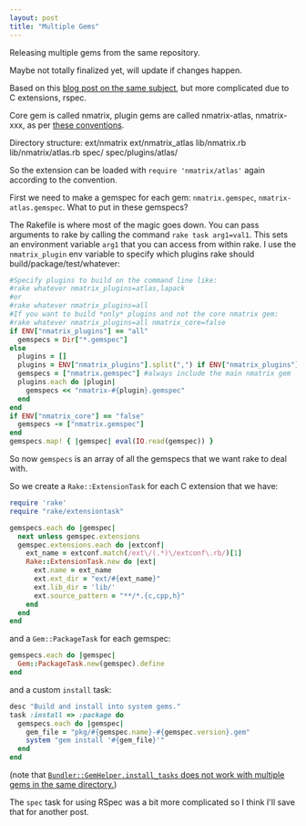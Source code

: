 ```yaml
---
layout: post
title: "Multiple Gems"
---
```

Releasing multiple gems from the same repository.

Maybe not totally finalized yet, will update if changes happen.

Based on this [blog post on the same
subject](http://opensoul.org/2012/05/30/releasing-multiple-gems-from-one-repository/), but more complicated due
to C extensions, rspec.

Core gem is called nmatrix, plugin gems are called nmatrix-atlas,
nmatrix-xxx, as per [these
conventions](http://guides.rubygems.org/name-your-gem/).

Directory structure:
ext/nmatrix
ext/nmatrix\_atlas
lib/nmatrix.rb
lib/nmatrix/atlas.rb
spec/
spec/plugins/atlas/

So the extension can be loaded with `require 'nmatrix/atlas'` again according
to the convention.

First we need to make a gemspec for each gem: `nmatrix.gemspec`,
`nmatrix-atlas.gemspec`. What to put in these gemspecs?

The Rakefile is where most of the magic goes down. You can pass arguments to
rake by calling the command `rake task arg1=val1`. This sets an environment
variable `arg1` that you can access from within rake. I use the
`nmatrix_plugin` env variable to specify which plugins rake should
build/package/test/whatever:

```ruby
#Specify plugins to build on the command line like:
#rake whatever nmatrix_plugins=atlas,lapack
#or
#rake whatever nmatrix_plugins=all
#If you want to build *only* plugins and not the core nmatrix gem:
#rake whatever nmatrix_plugins=all nmatrix_core=false
if ENV["nmatrix_plugins"] == "all"
  gemspecs = Dir["*.gemspec"]
else
  plugins = []
  plugins = ENV["nmatrix_plugins"].split(",") if ENV["nmatrix_plugins"]
  gemspecs = ["nmatrix.gemspec"] #always include the main nmatrix gem
  plugins.each do |plugin|
    gemspecs << "nmatrix-#{plugin}.gemspec"
  end
end
if ENV["nmatrix_core"] == "false"
  gemspecs -= ["nmatrix.gemspec"]
end
gemspecs.map! { |gemspec| eval(IO.read(gemspec)) }
```

So now `gemspecs` is an array of all the gemspecs that we want rake to deal
with.

So we create a `Rake::ExtensionTask` for each C extension that we have:

```ruby
require 'rake'
require "rake/extensiontask"

gemspecs.each do |gemspec|
  next unless gemspec.extensions
  gemspec.extensions.each do |extconf|
    ext_name = extconf.match(/ext\/(.*)\/extconf\.rb/)[1]
    Rake::ExtensionTask.new do |ext|
      ext.name = ext_name
      ext.ext_dir = "ext/#{ext_name}"
      ext.lib_dir = 'lib/'
      ext.source_pattern = "**/*.{c,cpp,h}"
    end
  end
end
```

and a `Gem::PackageTask` for each gemspec:

```ruby
gemspecs.each do |gemspec|
  Gem::PackageTask.new(gemspec).define
end
```

and a custom `install` task:

```ruby
desc "Build and install into system gems."
task :install => :package do
  gemspecs.each do |gemspec|
    gem_file = "pkg/#{gemspec.name}-#{gemspec.version}.gem"
    system "gem install '#{gem_file}'"
  end
end
```

(note that [`Bundler::GemHelper.install_tasks` does not work with multiple
gems in the same directory.](https://github.com/bundler/bundler/issues/2971))

The `spec` task for using RSpec was a bit more complicated so I think I'll
save that for another post.
